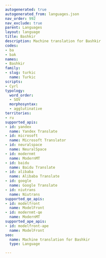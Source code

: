 ```yaml
---
autogenerated: true
autogenerated_from: languages.json
nav_order: 992
nav_exclude: true
parent: Languages
layout: language
title: Bashkir
description: Machine translation for Bashkir
codes:
- ba
- bak
names:
- Bashkir
family:
- slug: turkic
  name: Turkic
scripts:
- Cyrl
typology:
  word_order:
  - SOV
  morphosyntax:
  - agglutinative
territories:
- ru
supported_apis:
- id: yandex
  name: Yandex Translate
- id: microsoft
  name: Microsoft Translator
- id: neuralspace
  name: NeuralSpace
- id: modernmt
  name: ModernMT
- id: baidu
  name: Baidu Translate
- id: alibaba
  name: Alibaba Translate
- id: google
  name: Google Translate
- id: niutrans
  name: Niutrans
supported_qe_apis:
- id: modelfront
  name: ModelFront
- id: modernmt-qe
  name: ModernMT
supported_ape_apis:
- id: modelfront-ape
  name: ModelFront
seo:
  name: Machine translation for Bashkir
  type: Language

---
```


